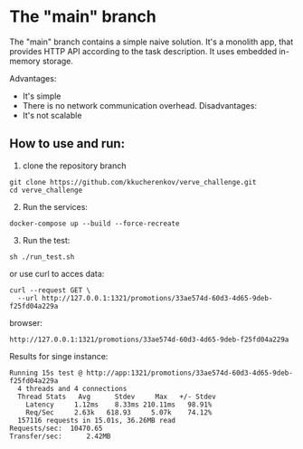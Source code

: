 # The "main" branch
The "main" branch contains a simple naive solution. It's a monolith app, that provides HTTP API according to the task description. It uses embedded in-memory storage.

Advantages:
- It's simple
- There is no network communication overhead.
  Disadvantages:
- It's not scalable

## How to use and run:
1. clone the repository branch
```
git clone https://github.com/kkucherenkov/verve_challenge.git
cd verve_challenge
```
2. Run the services:
```
docker-compose up --build --force-recreate
```
3. Run the test:
```
sh ./run_test.sh
```
or use curl to acces data:
```
curl --request GET \
  --url http://127.0.0.1:1321/promotions/33ae574d-60d3-4d65-9deb-f25fd04a229a
```
browser:
```
http://127.0.0.1:1321/promotions/33ae574d-60d3-4d65-9deb-f25fd04a229a
```
Results for singe instance:
```
Running 15s test @ http://app:1321/promotions/33ae574d-60d3-4d65-9deb-f25fd04a229a
  4 threads and 4 connections
  Thread Stats   Avg      Stdev     Max   +/- Stdev
    Latency     1.12ms    8.33ms 210.11ms   98.91%
    Req/Sec     2.63k   618.93     5.07k    74.12%
  157116 requests in 15.01s, 36.26MB read
Requests/sec:  10470.65
Transfer/sec:      2.42MB
```
